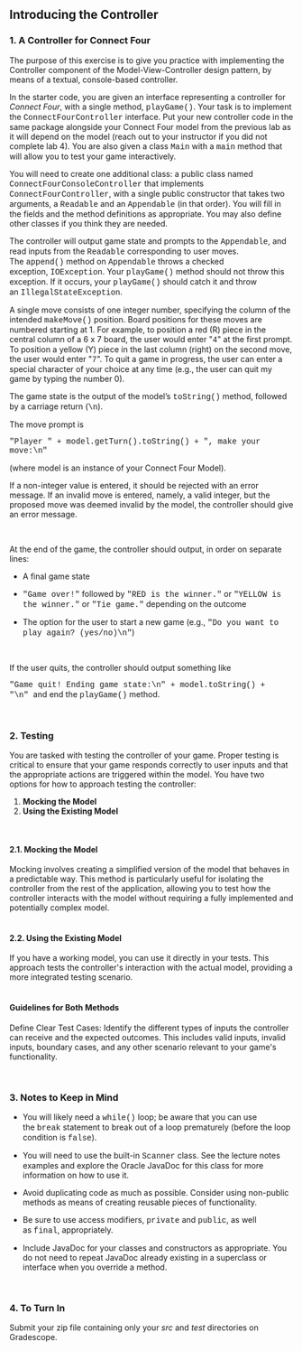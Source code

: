 <h2>Introducing the Controller</h2>
<h3>1. A Controller for Connect Four</h3>
<p>The purpose of this exercise is to give you practice with implementing the Controller component of the Model-View-Controller design pattern, by means of a textual, console-based controller.</p>
<p>In the starter code, you are given an interface representing a controller for <em>Connect Four</em>, with a single method,<span>&nbsp;</span><span class="RktBlk" style="font-family: 'courier new', courier,serif;"><span class="JavaHighlight"><span class="ProfjIdentifier">playGame</span><span class="ProfjKeyword">(</span><span class="ProfjKeyword">)</span></span></span>. Your task is to implement the<span> <span style="font-family: 'courier new', courier,serif;">ConnectFour</span></span><span class="RktBlk" style="font-family: 'courier new', courier,serif;"><span class="JavaHighlight"><span class="ProfjType">Controller</span></span></span><span>&nbsp;</span>interface. Put your new controller code in the same package alongside your Connect Four model from the previous lab as it will depend on the model (reach out to your instructor if you did not complete lab 4). You are also given a class<span>&nbsp;</span><span class="RktBlk" style="font-family: 'courier new', courier,serif;"><span class="JavaHighlight"><span class="ProfjType">Main</span></span></span><span>&nbsp;</span>with a<span>&nbsp;</span><span class="RktBlk" style="font-family: 'courier new', courier,serif;"><span class="JavaHighlight"><span class="ProfjIdentifier">main</span></span></span><span>&nbsp;</span>method that will allow you to test your game interactively.</p>
<p>You will need to create one additional class: a public class named <span class="RktBlk" style="font-family: 'courier new', courier,serif;"><span class="JavaHighlight"><span class="ProfjType">ConnectFourConsoleController</span></span></span><span>&nbsp;</span>that implements <span class="RktBlk" style="font-family: 'courier new', courier,serif;"><span class="JavaHighlight"><span class="ProfjType">ConnectFourController</span></span></span>, with a single public constructor that takes two arguments, a<span>&nbsp;</span><span class="RktBlk" style="font-family: 'courier new', courier,serif;"><span class="JavaHighlight"><span class="ProfjType">Readable</span></span></span><span>&nbsp;</span>and an<span>&nbsp;</span><span class="RktBlk" style="font-family: 'courier new', courier,serif;"><span class="JavaHighlight"><span class="ProfjType">Appendable</span></span></span><span>&nbsp;</span>(in that order). You will fill in the fields and the method definitions as appropriate. You may also define other classes if you think they are needed.</p>
<p>The controller will output game state and prompts to the<span>&nbsp;</span><span class="RktBlk" style="font-family: 'courier new', courier,serif;"><span class="JavaHighlight"><span class="ProfjType">Appendable</span></span></span>, and read inputs from the<span>&nbsp;</span><span class="RktBlk" style="font-family: 'courier new', courier,serif;"><span class="JavaHighlight"><span class="ProfjType">Readable</span></span></span><span>&nbsp;</span>corresponding to user moves. The<span>&nbsp;</span><span class="RktBlk" style="font-family: 'courier new', courier,serif;"><span class="JavaHighlight"><span class="ProfjIdentifier">append</span><span class="ProfjKeyword">(</span><span class="ProfjKeyword">)</span></span></span><span>&nbsp;</span>method on<span>&nbsp;</span><span class="RktBlk" style="font-family: 'courier new', courier,serif;"><span class="JavaHighlight"><span class="ProfjType">Appendable</span></span></span><span>&nbsp;</span>throws a checked exception,<span>&nbsp;</span><span class="RktBlk" style="font-family: 'courier new', courier,serif;"><span class="JavaHighlight"><span class="ProfjType">IOException</span></span></span>. Your<span>&nbsp;</span><span class="RktBlk" style="font-family: 'courier new', courier,serif;"><span class="JavaHighlight"><span class="ProfjIdentifier">playGame</span><span class="ProfjKeyword">(</span><span class="ProfjKeyword">)</span></span></span><span>&nbsp;</span>method should not throw this exception. If it occurs, your<span>&nbsp;</span><span class="RktBlk" style="font-family: 'courier new', courier,serif;"><span class="JavaHighlight"><span class="ProfjIdentifier">playGame</span><span class="ProfjKeyword">(</span><span class="ProfjKeyword">)</span></span></span><span>&nbsp;</span>should catch it and throw an<span>&nbsp;</span><span class="RktBlk" style="font-family: 'courier new', courier,serif;"><span class="JavaHighlight"><span class="ProfjType">IllegalStateException</span></span></span>.</p>
<p>A single move consists of one integer number, specifying the column of the intended <span style="font-family: 'courier new', courier,serif;">makeMove()</span> position. Board positions for these moves are numbered starting at 1. For example, to position a red (R) piece in the central column of a 6 x 7 board, the user would enter&nbsp;<span class="RktBlk"><span class="JavaHighlight"><span class="ProfjString">"<span style="font-family: 'courier new', courier,serif;">4</span>"</span></span></span>&nbsp;at the first prompt. To position a yellow (Y) piece&nbsp;in the last column (right) on the second move, the user would enter&nbsp;<span class="RktBlk"><span class="JavaHighlight"><span class="ProfjString">"<span style="font-family: 'courier new', courier,serif;">7</span>"</span></span></span>. To quit a game in progress, the user can enter a special character of your choice at any time (e.g., the user can quit my game by typing the number 0).</p>
<p>The game state is the output of the model&rsquo;s<span>&nbsp;</span><span class="RktBlk" style="font-family: 'courier new', courier,serif;"><span class="JavaHighlight"><span class="ProfjIdentifier">toString</span><span class="ProfjKeyword">(</span><span class="ProfjKeyword">)</span></span></span><span>&nbsp;</span>method, followed by a carriage return (<span class="RktBlk" style="font-family: 'courier new', courier,serif;"><span class="JavaHighlight"><span class="ProfjError">\</span><span class="ProfjIdentifier">n</span></span></span>).</p>
<p>The move prompt is</p>
<p><span class="RktBlk"><span class="JavaHighlight"><span class="ProfjString"><span style="font-family: 'courier new', courier,serif;">"Player "</span></span><span style="font-family: 'courier new', courier,serif;"> <span class="ProfjKeyword">+</span> <span class="ProfjIdentifier">model</span><span class="ProfjDefault">.</span><span class="ProfjIdentifier">getTurn</span><span class="ProfjKeyword">(</span><span class="ProfjKeyword">)</span><span class="ProfjDefault">.</span><span class="ProfjIdentifier">toString</span><span class="ProfjKeyword">(</span><span class="ProfjKeyword">)</span> <span class="ProfjKeyword">+</span> <span class="ProfjString">", make your move:\n"</span></span></span></span></p>
<p>(where<span>&nbsp;</span><span class="RktBlk"><span class="JavaHighlight"><span class="ProfjIdentifier">model</span></span></span><span>&nbsp;</span>is an instance of your Connect Four Model).</p>
<p>If a non-integer value is entered, it should be rejected with an error message. If an invalid move is entered, namely, a valid integer, but the proposed move was deemed invalid by the model, the controller should give an error message.</p>
<p>&nbsp;</p>
<p>At the end of the game, the controller should output, in order on separate lines:</p>
<ul>
    <li>
        <p>A final game state</p>
    </li>
    <li>
        <p><span class="RktBlk" style="font-family: 'courier new', courier,serif;"><span class="JavaHighlight"><span class="ProfjString">"Game over!"</span></span></span><span>&nbsp;</span>followed by<span>&nbsp;</span><span class="RktBlk" style="font-family: 'courier new', courier,serif;"><span class="JavaHighlight"><span class="ProfjString">"RED is the winner."</span></span></span><span>&nbsp;</span>or<span>&nbsp;</span><span class="RktBlk" style="font-family: 'courier new', courier,serif;"><span class="JavaHighlight"><span class="ProfjString">"YELLOW is the winner."</span></span></span><span>&nbsp;</span>or<span>&nbsp;</span><span class="RktBlk" style="font-family: 'courier new', courier,serif;"><span class="JavaHighlight"><span class="ProfjString">"Tie game."</span></span></span><span>&nbsp;</span>depending on the outcome</p>
    </li>
    <li>The option for the user to start a new game (e.g., <span style="font-family: 'courier new', courier,serif;">"Do you want to play again? (yes/no)\n"</span>)</li>
</ul>
<p>&nbsp;</p>
<p>If the user quits, the controller should output something like</p>
<p><span class="RktBlk" style="font-family: 'courier new', courier,serif;"><span class="JavaHighlight"><span class="ProfjString">"Game quit! Ending game state:\n"</span> <span class="ProfjKeyword">+</span> <span class="ProfjIdentifier">model</span><span class="ProfjDefault">.</span><span class="ProfjIdentifier">toString</span><span class="ProfjKeyword">(</span><span class="ProfjKeyword">)</span> <span class="ProfjKeyword">+</span> <span class="ProfjString">"\n"&nbsp;</span></span></span>and end the<span>&nbsp;</span><span class="RktBlk" style="font-family: 'courier new', courier,serif;"><span class="JavaHighlight"><span class="ProfjIdentifier">playGame</span><span class="ProfjKeyword">(</span><span class="ProfjKeyword">)</span></span></span><span>&nbsp;</span>method.</p>
<p>&nbsp;</p>
<h3>2. Testing</h3>
<p>You are tasked with testing the controller of your game. Proper testing is critical to ensure that your game responds correctly to user inputs and that the appropriate actions are triggered within the model. You have two options for how to approach testing the controller:</p>
<ol style="list-style-type: decimal;">
    <li><strong>Mocking the Model</strong></li>
    <li><strong>Using the Existing Model</strong></li>
</ol>
<p>&nbsp;</p>
<h4>2.1. Mocking the Model</h4>
<p>Mocking involves creating a simplified version of the model that behaves in a predictable way. This method is particularly useful for isolating the controller from the rest of the application, allowing you to test how the controller interacts with the model without requiring a fully implemented and potentially complex model.</p>
<h4><br />2.2. Using the Existing Model</h4>
<p>If you have a working model, you can use it directly in your tests. This approach tests the controller's interaction with the actual model, providing a more integrated testing scenario.</p>
<h4><br />Guidelines for Both Methods</h4>
<p>Define Clear Test Cases: Identify the different types of inputs the controller can receive and the expected outcomes. This includes valid inputs, invalid inputs, boundary cases, and any other scenario relevant to your game's functionality.</p>
<p>&nbsp;</p>
<h3>3. Notes to Keep in Mind</h3>
<ul>
    <li>
        <p>You will likely need a<span>&nbsp;</span><span class="RktBlk" style="font-family: 'courier new', courier,serif;"><span class="JavaHighlight"><span class="ProfjKeyword">while</span><span class="ProfjKeyword">(</span><span class="ProfjKeyword">)</span></span></span><span>&nbsp;</span>loop; be aware that you can use the<span>&nbsp;</span><span class="RktBlk" style="font-family: 'courier new', courier,serif;"><span class="JavaHighlight"><span class="ProfjKeyword">break</span></span></span><span>&nbsp;</span>statement to break out of a loop prematurely (before the loop condition is <span style="font-family: 'courier new', courier,serif;">false</span>).</p>
    </li>
    <li>
        <p>You will need to use the built-in<span>&nbsp;</span><span class="RktBlk" style="font-family: 'courier new', courier,serif;"><span class="JavaHighlight"><span class="ProfjType">Scanner</span></span></span><span>&nbsp;</span>class. See the lecture notes examples and explore the Oracle JavaDoc for this class for more information on how to use it.</p>
    </li>
    <li>
        <p>Avoid duplicating code as much as possible. Consider using non-public methods as means of creating reusable pieces of functionality.</p>
    </li>
    <li>
        <p>Be sure to use access modifiers,<span>&nbsp;</span><span class="RktBlk" style="font-family: 'courier new', courier,serif;"><span class="JavaHighlight"><span class="ProfjKeyword">private</span></span></span><span>&nbsp;</span>and<span>&nbsp;</span><span class="RktBlk" style="font-family: 'courier new', courier,serif;"><span class="JavaHighlight"><span class="ProfjKeyword">public</span></span></span>, as well as<span>&nbsp;</span><span class="RktBlk" style="font-family: 'courier new', courier,serif;"><span class="JavaHighlight"><span class="ProfjKeyword">final</span></span></span>, appropriately.</p>
    </li>
    <li>
        <p>Include JavaDoc for your classes and constructors as appropriate. You do not need to repeat JavaDoc already existing in a superclass or interface when you override a method.</p>
    </li>
</ul>
<p>&nbsp;</p>
<h3>4. To Turn In</h3>
<p>Submit your zip file containing only your <em>src</em> and <em>test</em> directories on Gradescope.</p>